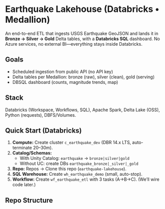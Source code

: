 # Earthquake Lakehouse (Databricks • Medallion)

An end-to-end ETL that ingests USGS Earthquake GeoJSON and lands it in **Bronze → Silver → Gold** Delta tables, with a **Databricks SQL** dashboard. No Azure services, no external BI—everything stays inside Databricks.

## Goals
- Scheduled ingestion from public API (no API key)
- Delta tables per Medallion: bronze (raw), silver (clean), gold (serving)
- DBSQL dashboard (counts, magnitude trends, map)

## Stack
Databricks (Workspace, Workflows, SQL), Apache Spark, Delta Lake (OSS), Python (requests), DBFS/Volumes.

## Quick Start (Databricks)
1. **Compute:** Create cluster `c_earthquake_dev` (DBR 14.x LTS, auto-terminate 20–30m).
2. **Catalog/Schemas:**  
   - With Unity Catalog: `earthquake` → `bronze|silver|gold`  
   - Without UC: create DBs `earthquake_bronze|_silver|_gold`
3. **Repo:** Repos → Clone this repo (`earthquake-lakehouse`).
4. **SQL Warehouse:** Create `wh_earthquake_demo` (small, auto-stop).
5. **Workflow:** Create `wf_earthquake_etl` with 3 tasks (A→B→C). (We’ll wire code later.)

## Repo Structure
